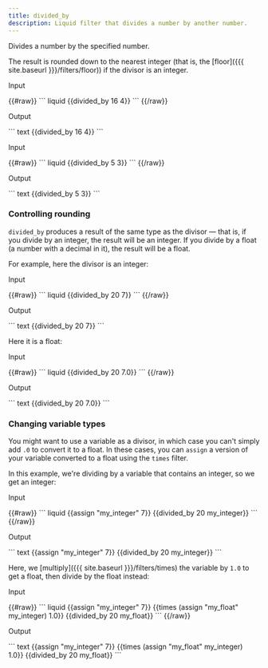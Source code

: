 ```yaml
---
title: divided_by
description: Liquid filter that divides a number by another number.
---
```


Divides a number by the specified number.

The result is rounded down to the nearest integer (that is, the [floor]({{{ site.baseurl }}}/filters/floor)) if the divisor is an integer.

<p class="code-label">Input</p>
{{#raw}}
``` liquid
{{divided_by 16 4}}
```
{{/raw}}

<p class="code-label">Output</p>
``` text
{{divided_by 16 4}}
```

<p class="code-label">Input</p>
{{#raw}}
``` liquid
{{divided_by 5 3}}
```
{{/raw}}

<p class="code-label">Output</p>
``` text
{{divided_by 5 3}}
```

### Controlling rounding

`divided_by` produces a result of the same type as the divisor — that is, if you divide by an integer, the result will be an integer. If you divide by a float (a number with a decimal in it), the result will be a float.

For example, here the divisor is an integer:

<p class="code-label">Input</p>
{{#raw}}
``` liquid
{{divided_by 20 7}}
```
{{/raw}}

<p class="code-label">Output</p>
``` text
{{divided_by 20 7}}
```

Here it is a float:

<p class="code-label">Input</p>
{{#raw}}
``` liquid
{{divided_by 20 7.0}}
```
{{/raw}}

<p class="code-label">Output</p>
``` text
{{divided_by 20 7.0}}
```

### Changing variable types

You might want to use a variable as a divisor, in which case you can't simply add `.0` to convert it to a float. In these cases, you can `assign` a version of your variable converted to a float using the `times` filter.

In this example, we're dividing by a variable that contains an integer, so we get an integer:

<p class="code-label">Input</p>
{{#raw}}
``` liquid
{{assign "my_integer" 7}}
{{divided_by 20 my_integer}}
```
{{/raw}}

<p class="code-label">Output</p>
``` text
{{assign "my_integer" 7}}
{{divided_by 20 my_integer}}
```

Here, we [multiply]({{{ site.baseurl }}}/filters/times) the variable by `1.0` to get a float, then divide by the float instead:

<p class="code-label">Input</p>
{{#raw}}
``` liquid
{{assign "my_integer" 7}}
{{times (assign "my_float" my_integer) 1.0}}
{{divided_by 20 my_float}}
```
{{/raw}}

<p class="code-label">Output</p>
``` text
{{assign "my_integer" 7}}
{{times (assign "my_float" my_integer) 1.0}}
{{divided_by 20 my_float}}
```
